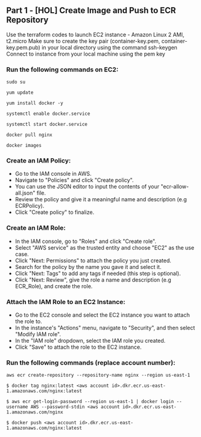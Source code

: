 ## Part 1 - [HOL] Create Image and Push to ECR Repository

Use the terraform codes to launch EC2 instance - Amazon Linux 2 AMI, t2.micro
Make sure to create the key pair (container-key.pem, container-key.pem.pub) in your local directory using the command ssh-keygen
Connect to instance from your local machine using the pem key

### Run the following commands on EC2:
```
sudo su
```
```
yum update
```
```
yum install docker -y
```
```
systemctl enable docker.service
```
```
systemctl start docker.service
```
```
docker pull nginx
```
```
docker images
```

### Create an IAM Policy:

- Go to the IAM console in AWS.
- Navigate to "Policies" and click "Create policy".
- You can use the JSON editor to input the contents of your "ecr-allow-all.json" file.
- Review the policy and give it a meaningful name and description (e.g ECRPolicy).
- Click "Create policy" to finalize.

### Create an IAM Role:

- In the IAM console, go to "Roles" and click "Create role".
- Select "AWS service" as the trusted entity and choose "EC2" as the use case.
- Click "Next: Permissions" to attach the policy you just created.
- Search for the policy by the name you gave it and select it.
- Click "Next: Tags" to add any tags if needed (this step is optional).
- Click "Next: Review", give the role a name and description (e.g ECR_Role), and create the role.

### Attach the IAM Role to an EC2 Instance:

- Go to the EC2 console and select the EC2 instance you want to attach the role to.
- In the instance's "Actions" menu, navigate to "Security", and then select "Modify IAM role".
- In the "IAM role" dropdown, select the IAM role you created.
- Click "Save" to attach the role to the EC2 instance.

### Run the following commands (replace account number):
```
aws ecr create-repository --repository-name nginx --region us-east-1
```
```
$ docker tag nginx:latest <aws account id>.dkr.ecr.us-east-1.amazonaws.com/nginx:latest
```
```
$ aws ecr get-login-password --region us-east-1 | docker login --username AWS --password-stdin <aws account id>.dkr.ecr.us-east-1.amazonaws.com/nginx
```
```
$ docker push <aws account id>.dkr.ecr.us-east-1.amazonaws.com/nginx:latest
```
```
